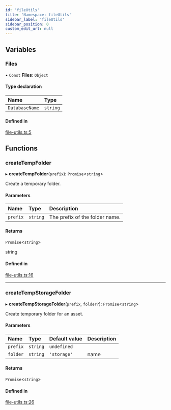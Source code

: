 ```yaml
---
id: 'fileUtils'
title: 'Namespace: fileUtils'
sidebar_label: 'fileUtils'
sidebar_position: 0
custom_edit_url: null
---
```


## Variables

### Files

• `Const` **Files**: `Object`

#### Type declaration

| Name           | Type     |
| :------------- | :------- |
| `DatabaseName` | `string` |

#### Defined in

[file-utils.ts:5](https://github.com/verdaccio/verdaccio/blob/10057a4ff/packages/core/core/src/file-utils.ts#L5)

## Functions

### createTempFolder

▸ **createTempFolder**(`prefix`): `Promise`<`string`\>

Create a temporary folder.

#### Parameters

| Name     | Type     | Description                    |
| :------- | :------- | :----------------------------- |
| `prefix` | `string` | The prefix of the folder name. |

#### Returns

`Promise`<`string`\>

string

#### Defined in

[file-utils.ts:16](https://github.com/verdaccio/verdaccio/blob/10057a4ff/packages/core/core/src/file-utils.ts#L16)

---

### createTempStorageFolder

▸ **createTempStorageFolder**(`prefix`, `folder?`): `Promise`<`string`\>

Create temporary folder for an asset.

#### Parameters

| Name     | Type     | Default value | Description |
| :------- | :------- | :------------ | :---------- |
| `prefix` | `string` | `undefined`   |             |
| `folder` | `string` | `'storage'`   | name        |

#### Returns

`Promise`<`string`\>

#### Defined in

[file-utils.ts:26](https://github.com/verdaccio/verdaccio/blob/10057a4ff/packages/core/core/src/file-utils.ts#L26)
